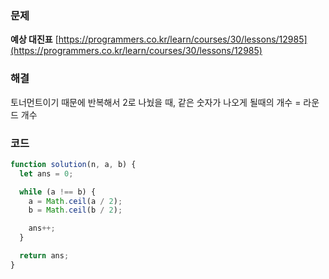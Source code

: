 ### 문제

**예상 대진표** [https://programmers.co.kr/learn/courses/30/lessons/12985](https://programmers.co.kr/learn/courses/30/lessons/12985)

### 해결

토너먼트이기 때문에 반복해서 2로 나눴을 때, 같은 숫자가 나오게 될때의 개수 = 라운드 개수

### 코드

```javascript
function solution(n, a, b) {
  let ans = 0;

  while (a !== b) {
    a = Math.ceil(a / 2);
    b = Math.ceil(b / 2);

    ans++;
  }

  return ans;
}
```
